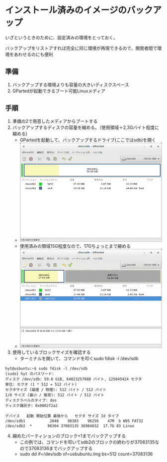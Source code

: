 # インストール済みのイメージのバックアップ

いざというときのために、設定済みの環境をとっておく。

バックアップをリストアすれば完全に同じ環境が再現できるので、開発者間で環境をあわせるのにも便利

## 準備

1. バックアップする環境よりも容量の大きいディスクスペース
2. GPartedが起動できるブート可能Linuxメディア

## 手順

1. 準備の2で用意したメディアからブートする
2. バックアップするディスクの容量を縮める。（使用領域＋2,3Gバイト程度に縮める)
    - GPartedを起動して、バックアップするドライブ(ここではsdb)を開く
    - ![gparted1](./pic/backup01.png)
    - 使用済みの領域15G程度なので、17Gちょっとまで縮める
    - ![gparted2](./pic/backup02.png)
3. 使用しているブロックサイズを確認する
    - ターミナルを開いて、コマンドを叩くsudo fdisk -l /dev/sdb

```shell
hyt@usbuntu:~$ sudo fdisk -l /dev/sdb
[sudo] hyt のパスワード:
ディスク /dev/sdb: 59.6 GiB, 64023257088 バイト, 125045424 セクタ
単位: セクタ (1 * 512 = 512 バイト)
セクタサイズ (論理 / 物理): 512 バイト / 512 バイト
I/O サイズ (最小 / 推奨): 512 バイト / 512 バイト
ディスクラベルのタイプ: dos
ディスク識別子: 0x0002f2a2

デバイス   起動 開始位置 最後から   セクタ サイズ Id タイプ
/dev/sdb1           2048    98303    96256    47M  b W95 FAT32
/dev/sdb2  *       98304 37083135 36984832  17.7G 83 Linux
```

4. 縮めたパーティションのブロック+1までバックアップする
    - この例では、コマンドを叩いてsdb2のブロックの終わりが37083135なので37083136までバックアップする
    - sudo dd if=/dev/sdb of=usbubuntu.img bs=512 count=37083136
